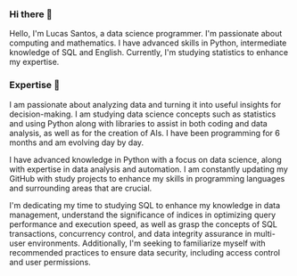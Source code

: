 ### Hi there 👋
Hello, I'm Lucas Santos, a data science programmer. I'm passionate about computing and mathematics. I have advanced skills in Python, intermediate knowledge of SQL and English. Currently, I'm studying statistics to enhance my expertise.

### Expertise 🚀
I am passionate about analyzing data and turning it into useful insights for decision-making. I am studying data science concepts such as statistics and using Python along with libraries to assist in both coding and data analysis, as well as for the creation of AIs. I have been programming for 6 months and am evolving day by day.

I have advanced knowledge in Python with a focus on data science, along with expertise in data analysis and automation. I am constantly updating my GitHub with study projects to enhance my skills in programming languages and surrounding areas that are crucial.

I'm dedicating my time to studying SQL to enhance my knowledge in data management, understand the significance of indices in optimizing query performance and execution speed, as well as grasp the concepts of SQL transactions, concurrency control, and data integrity assurance in multi-user environments. Additionally, I'm seeking to familiarize myself with recommended practices to ensure data security, including access control and user permissions.
<!--
**LucasSantos875478/LucasSantos875478** is a ✨ _special_ ✨ repository because its `README.md` (this file) appears on your GitHub profile.

Here are some ideas to get you started:

- 🔭 I’m currently working on ...
- 🌱 I’m currently learning ...
- 👯 I’m looking to collaborate on ...
- 🤔 I’m looking for help with ...
- 💬 Ask me about ...
- 📫 How to reach me: ...
- 😄 Pronouns: ...
- ⚡ Fun fact: ...
-->
